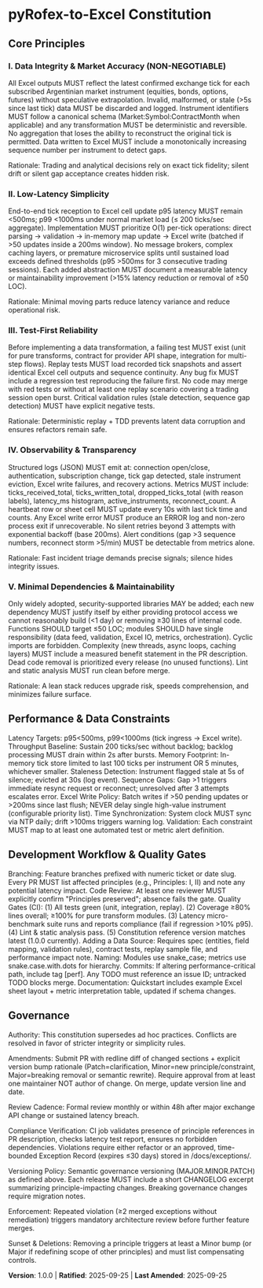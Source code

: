 <!--
Sync Impact Report
Version change: template → 1.0.0
Modified principles: (placeholders replaced with concrete definitions)
Added sections: Performance & Data Constraints; Development Workflow & Quality Gates
Removed sections: none
Templates requiring updates:
 - .specify/templates/plan-template.md ✅ (version reference updated to v1.0.0)
 - .specify/templates/spec-template.md ✅ (no conflicting guidance)
 - .specify/templates/tasks-template.md ✅ (already enforces tests-first)
 - .specify/templates/agent-file-template.md ⚠ pending (auto-generated later; will inherit principles summary in future regeneration)
Follow-up TODOs: none (no unresolved placeholders)
-->

# pyRofex-to-Excel Constitution

## Core Principles

### I. Data Integrity & Market Accuracy (NON-NEGOTIABLE)

All Excel outputs MUST reflect the latest confirmed exchange tick for each subscribed Argentinian market instrument (equities, bonds, options, futures) without speculative extrapolation. Invalid, malformed, or stale (>5s since last tick) data MUST be discarded and logged. Instrument identifiers MUST follow a canonical schema (Market:Symbol:ContractMonth when applicable) and any transformation MUST be deterministic and reversible. No aggregation that loses the ability to reconstruct the original tick is permitted. Data written to Excel MUST include a monotonically increasing sequence number per instrument to detect gaps.

Rationale: Trading and analytical decisions rely on exact tick fidelity; silent drift or silent gap acceptance creates hidden risk.

### II. Low-Latency Simplicity

End-to-end tick reception to Excel cell update p95 latency MUST remain <500ms; p99 <1000ms under normal market load (≤ 200 ticks/sec aggregate). Implementation MUST prioritize O(1) per-tick operations: direct parsing → validation → in-memory map update → Excel write (batched if >50 updates inside a 200ms window). No message brokers, complex caching layers, or premature microservice splits until sustained load exceeds defined thresholds (p95 >500ms for 3 consecutive trading sessions). Each added abstraction MUST document a measurable latency or maintainability improvement (>15% latency reduction or removal of ≥50 LOC).

Rationale: Minimal moving parts reduce latency variance and reduce operational risk.

### III. Test-First Reliability

Before implementing a data transformation, a failing test MUST exist (unit for pure transforms, contract for provider API shape, integration for multi-step flows). Replay tests MUST load recorded tick snapshots and assert identical Excel cell outputs and sequence continuity. Any bug fix MUST include a regression test reproducing the failure first. No code may merge with red tests or without at least one replay scenario covering a trading session open burst. Critical validation rules (stale detection, sequence gap detection) MUST have explicit negative tests.

Rationale: Deterministic replay + TDD prevents latent data corruption and ensures refactors remain safe.

### IV. Observability & Transparency

Structured logs (JSON) MUST emit at: connection open/close, authentication, subscription change, tick gap detected, stale instrument eviction, Excel write failures, and recovery actions. Metrics MUST include: ticks_received_total, ticks_written_total, dropped_ticks_total (with reason labels), latency_ms histogram, active_instruments, reconnect_count. A heartbeat row or sheet cell MUST update every 10s with last tick time and counts. Any Excel write error MUST produce an ERROR log and non-zero process exit if unrecoverable. No silent retries beyond 3 attempts with exponential backoff (base 200ms). Alert conditions (gap >3 sequence numbers, reconnect storm >5/min) MUST be detectable from metrics alone.

Rationale: Fast incident triage demands precise signals; silence hides integrity issues.

### V. Minimal Dependencies & Maintainability

Only widely adopted, security-supported libraries MAY be added; each new dependency MUST justify itself by either providing protocol access we cannot reasonably build (<1 day) or removing ≥30 lines of internal code. Functions SHOULD target ≤50 LOC; modules SHOULD have single responsibility (data feed, validation, Excel IO, metrics, orchestration). Cyclic imports are forbidden. Complexity (new threads, async loops, caching layers) MUST include a measured benefit statement in the PR description. Dead code removal is prioritized every release (no unused functions). Lint and static analysis MUST run clean before merge.

Rationale: A lean stack reduces upgrade risk, speeds comprehension, and minimizes failure surface.

## Performance & Data Constraints

Latency Targets: p95<500ms, p99<1000ms (tick ingress → Excel write). Throughput Baseline: Sustain 200 ticks/sec without backlog; backlog processing MUST drain within 2s after bursts. Memory Footprint: In-memory tick store limited to last 100 ticks per instrument OR 5 minutes, whichever smaller. Staleness Detection: Instrument flagged stale at 5s of silence; evicted at 30s (log event). Sequence Gaps: Gap >1 triggers immediate resync request or reconnect; unresolved after 3 attempts escalates error. Excel Write Policy: Batch writes if >50 pending updates or >200ms since last flush; NEVER delay single high-value instrument (configurable priority list). Time Synchronization: System clock MUST sync via NTP daily; drift >100ms triggers warning log. Validation: Each constraint MUST map to at least one automated test or metric alert definition.

## Development Workflow & Quality Gates

Branching: Feature branches prefixed with numeric ticket or date slug. Every PR MUST list affected principles (e.g., Principles: I, II) and note any potential latency impact. Code Review: At least one reviewer MUST explicitly confirm "Principles preserved"; absence fails the gate. Quality Gates (CI): (1) All tests green (unit, integration, replay). (2) Coverage ≥80% lines overall; ≥100% for pure transform modules. (3) Latency micro-benchmark suite runs and reports compliance (fail if regression >10% p95). (4) Lint & static analysis pass. (5) Constitution reference version matches latest (1.0.0 currently). Adding a Data Source: Requires spec (entities, field mapping, validation rules), contract tests, replay sample file, and performance impact note. Naming: Modules use snake_case; metrics use snake.case.with.dots for hierarchy. Commits: If altering performance-critical path, include tag [perf]. Any TODO must reference an issue ID; untracked TODO blocks merge. Documentation: Quickstart includes example Excel sheet layout + metric interpretation table, updated if schema changes.

## Governance

Authority: This constitution supersedes ad hoc practices. Conflicts are resolved in favor of stricter integrity or simplicity rules.

Amendments: Submit PR with redline diff of changed sections + explicit version bump rationale (Patch=clarification, Minor=new principle/constraint, Major=breaking removal or semantic rewrite). Require approval from at least one maintainer NOT author of change. On merge, update version line and date.

Review Cadence: Formal review monthly or within 48h after major exchange API change or sustained latency breach.

Compliance Verification: CI job validates presence of principle references in PR description, checks latency test report, ensures no forbidden dependencies. Violations require either refactor or an approved, time-bounded Exception Record (expires ≤30 days) stored in /docs/exceptions/.

Versioning Policy: Semantic governance versioning (MAJOR.MINOR.PATCH) as defined above. Each release MUST include a short CHANGELOG excerpt summarizing principle-impacting changes. Breaking governance changes require migration notes.

Enforcement: Repeated violation (≥2 merged exceptions without remediation) triggers mandatory architecture review before further feature merges.

Sunset & Deletions: Removing a principle triggers at least a Minor bump (or Major if redefining scope of other principles) and must list compensating controls.

**Version**: 1.0.0 | **Ratified**: 2025-09-25 | **Last Amended**: 2025-09-25
